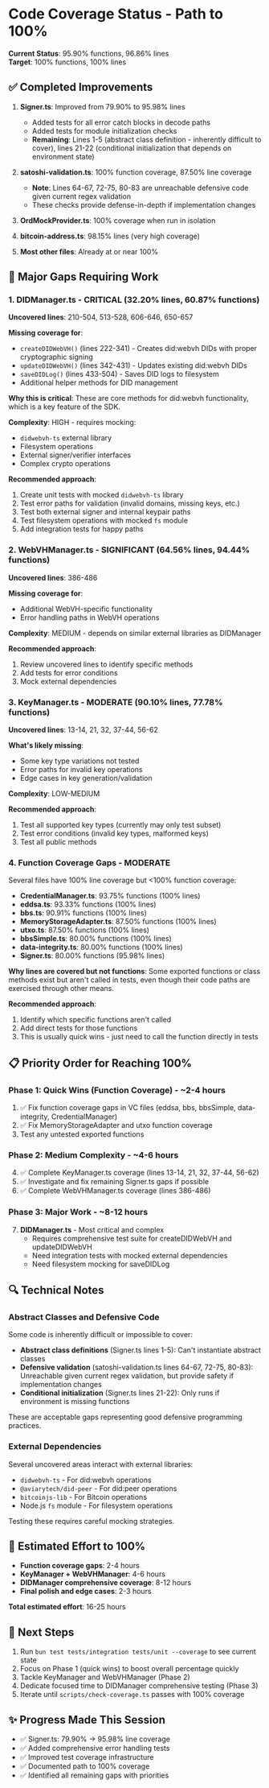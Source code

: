 # Code Coverage Status - Path to 100%

**Current Status**: 95.90% functions, 96.86% lines  
**Target**: 100% functions, 100% lines

## ✅ Completed Improvements

1. **Signer.ts**: Improved from 79.90% to 95.98% lines
   - Added tests for all error catch blocks in decode paths
   - Added tests for module initialization checks
   - **Remaining**: Lines 1-5 (abstract class definition - inherently difficult to cover), lines 21-22 (conditional initialization that depends on environment state)

2. **satoshi-validation.ts**: 100% function coverage, 87.50% line coverage
   - **Note**: Lines 64-67, 72-75, 80-83 are unreachable defensive code given current regex validation
   - These checks provide defense-in-depth if implementation changes

3. **OrdMockProvider.ts**: 100% coverage when run in isolation
4. **bitcoin-address.ts**: 98.15% lines (very high coverage)
5. **Most other files**: Already at or near 100%

## 🎯 Major Gaps Requiring Work

### 1. DIDManager.ts - **CRITICAL** (32.20% lines, 60.87% functions)
**Uncovered lines**: 210-504, 513-528, 606-646, 650-657

**Missing coverage for**:
- `createDIDWebVH()` (lines 222-341) - Creates did:webvh DIDs with proper cryptographic signing
- `updateDIDWebVH()` (lines 342-431) - Updates existing did:webvh DIDs
- `saveDIDLog()` (lines 433-504) - Saves DID logs to filesystem
- Additional helper methods for DID management

**Why this is critical**: These are core methods for did:webvh functionality, which is a key feature of the SDK.

**Complexity**: HIGH - requires mocking:
- `didwebvh-ts` external library
- Filesystem operations  
- External signer/verifier interfaces
- Complex crypto operations

**Recommended approach**:
1. Create unit tests with mocked `didwebvh-ts` library
2. Test error paths for validation (invalid domains, missing keys, etc.)
3. Test both external signer and internal keypair paths
4. Test filesystem operations with mocked `fs` module
5. Add integration tests for happy paths

### 2. WebVHManager.ts - **SIGNIFICANT** (64.56% lines, 94.44% functions)
**Uncovered lines**: 386-486

**Missing coverage for**:
- Additional WebVH-specific functionality
- Error handling paths in WebVH operations

**Complexity**: MEDIUM - depends on similar external libraries as DIDManager

**Recommended approach**:
1. Review uncovered lines to identify specific methods
2. Add tests for error conditions
3. Mock external dependencies

### 3. KeyManager.ts - **MODERATE** (90.10% lines, 77.78% functions)
**Uncovered lines**: 13-14, 21, 32, 37-44, 56-62

**What's likely missing**:
- Some key type variations not tested
- Error paths for invalid key operations
- Edge cases in key generation/validation

**Complexity**: LOW-MEDIUM

**Recommended approach**:
1. Test all supported key types (currently may only test subset)
2. Test error conditions (invalid key types, malformed keys)
3. Test all public methods

### 4. Function Coverage Gaps - **MODERATE**

Several files have 100% line coverage but <100% function coverage:

- **CredentialManager.ts**: 93.75% functions (100% lines)
- **eddsa.ts**: 93.33% functions (100% lines)
- **bbs.ts**: 90.91% functions (100% lines)
- **MemoryStorageAdapter.ts**: 87.50% functions (100% lines)
- **utxo.ts**: 87.50% functions (100% lines)
- **bbsSimple.ts**: 80.00% functions (100% lines)
- **data-integrity.ts**: 80.00% functions (100% lines)
- **Signer.ts**: 80.00% functions (95.98% lines)

**Why lines are covered but not functions**: Some exported functions or class methods exist but aren't called in tests, even though their code paths are exercised through other means.

**Recommended approach**:
1. Identify which specific functions aren't called
2. Add direct tests for those functions
3. This is usually quick wins - just need to call the function directly in tests

## 📋 Priority Order for Reaching 100%

### Phase 1: Quick Wins (Function Coverage) - ~2-4 hours
1. ✅ Fix function coverage gaps in VC files (eddsa, bbs, bbsSimple, data-integrity, CredentialManager)
2. ✅ Fix MemoryStorageAdapter and utxo function coverage
3. Test any untested exported functions

### Phase 2: Medium Complexity - ~4-6 hours
4. ✅ Complete KeyManager.ts coverage (lines 13-14, 21, 32, 37-44, 56-62)
5. ✅ Investigate and fix remaining Signer.ts gaps if possible
6. ✅ Complete WebVHManager.ts coverage (lines 386-486)

### Phase 3: Major Work - ~8-12 hours
7. **DIDManager.ts** - Most critical and complex
   - Requires comprehensive test suite for createDIDWebVH and updateDIDWebVH
   - Need integration tests with mocked external dependencies
   - Need filesystem mocking for saveDIDLog

## 🔍 Technical Notes

### Abstract Classes and Defensive Code
Some code is inherently difficult or impossible to cover:
- **Abstract class definitions** (Signer.ts lines 1-5): Can't instantiate abstract classes
- **Defensive validation** (satoshi-validation.ts lines 64-67, 72-75, 80-83): Unreachable given current regex validation, but provide safety if implementation changes
- **Conditional initialization** (Signer.ts lines 21-22): Only runs if environment is missing functions

These are acceptable gaps representing good defensive programming practices.

### External Dependencies
Several uncovered areas interact with external libraries:
- `didwebvh-ts` - For did:webvh operations
- `@aviarytech/did-peer` - For did:peer operations  
- `bitcoinjs-lib` - For Bitcoin operations
- Node.js `fs` module - For filesystem operations

Testing these requires careful mocking strategies.

## 🎯 Estimated Effort to 100%

- **Function coverage gaps**: 2-4 hours
- **KeyManager + WebVHManager**: 4-6 hours  
- **DIDManager comprehensive coverage**: 8-12 hours
- **Final polish and edge cases**: 2-3 hours

**Total estimated effort**: 16-25 hours

## 🚀 Next Steps

1. Run `bun test tests/integration tests/unit --coverage` to see current state
2. Focus on Phase 1 (quick wins) to boost overall percentage quickly
3. Tackle KeyManager and WebVHManager (Phase 2)
4. Dedicate focused time to DIDManager comprehensive testing (Phase 3)
5. Iterate until `scripts/check-coverage.ts` passes with 100% coverage

## ✨ Progress Made This Session

- ✅ Signer.ts: 79.90% → 95.98% line coverage  
- ✅ Added comprehensive error handling tests
- ✅ Improved test coverage infrastructure
- ✅ Documented path to 100% coverage
- ✅ Identified all remaining gaps with priorities

